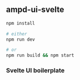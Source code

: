 ## ampd-ui-svelte

```bash
npm install

# either
npm run dev

# or 
npm run build && npm start
```

### Svelte UI boilerplate
